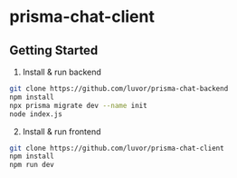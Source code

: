 # prisma-chat-client

## Getting Started

1. Install & run backend
```bash
git clone https://github.com/luvor/prisma-chat-backend
npm install
npx prisma migrate dev --name init
node index.js
```
2. Install & run frontend
```bash
git clone https://github.com/luvor/prisma-chat-client
npm install
npm run dev
```
